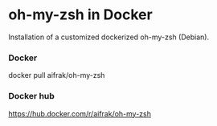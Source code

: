 # oh-my-zsh in Docker
Installation of a customized dockerized oh-my-zsh (Debian).

### Docker
docker pull aifrak/oh-my-zsh

### Docker hub
https://hub.docker.com/r/aifrak/oh-my-zsh
